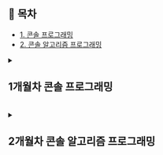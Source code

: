 ## 📌 목차  
- [1. 콘솔 프로그래밍](#console)  <br/>
- [2. 콘솔 알고리즘 프로그래밍](#console-algo)  <br/>

<details>
  <summary><h2 id="console"><b>1개월차 콘솔 프로그래밍</b></h2></summary>

   ## ⍩⃝팩맨 제작
   <p align="center">
     ▼아래 팩맨을 클릭하시면 팩맨 소스코드로 들어갑니다!▼<br/>
     <a href="https://github.com/sansitasan/WantedLecture/tree/main/PackMan" target="_blank">
     <img src="https://github.com/user-attachments/assets/65fe3afc-3162-4688-9570-559e36f6bad6" width="400px">
     </p>
     </a>

  > <details>
  >   <summary><h3>🛠 주요 작업</h3></summary>
  >   
  > >   <details>
  > >    <summary>MemoryPool 제작</summary>
  > >    - 템플릿으로 생성, 삭제가 빈번한 객체들에게 사용할 수 있도록 제작<br/>  
  > >    - 메모리를 잡아두고, 부족할 때마다 공간을 2배로 확장<br/>  
  > >    - `Placement new` 활용하여 미리 확보된 공간에 객체 생성<br/>  
  > >    <p align="center">
  > >      <img src="https://github.com/user-attachments/assets/b4c17d18-e3ea-408f-b2c1-5875a0de8e5b" width="400px">
  > >      <img src="https://github.com/user-attachments/assets/ab0455ef-a5ba-4d79-a2a3-702876eac62f" width="400px">
  > >    </p>
  > >  </details>
  >   
  > >  <details>
  > >    <summary>BT 활용 AI 제작</summary>
  > >    - Node들의 조건 체크로 실행 노드 결정<br/>  
  > >    - 적의 방향을 확률적으로 전환하며 AI 구현<br/>  
  > >    - 플레이어가 근처에 있으면 방향 전환<br/>  
  > >    - 아이템을 먹었다면, 플레이어와 먼 곳으로 도망<br/>  
  > >    <p align="center">
  > >      <img src="https://github.com/user-attachments/assets/ef07f652-d1d7-4e03-abb7-a7f43337a2b1" width="400px">
  > >      <img src="https://github.com/user-attachments/assets/b99a6a93-8769-4b4d-b825-8dd0f989d3da" width="400px">
  > >    </p>
  > >  </details>
  >   
  > >  <details>
  > >    <summary>함수 포인터를 활용한 인풋 매니저, 코루틴 제작</summary>
  > >    - 키와 함수, 객체 타입을 바인딩 후 엔진 내 변수에 등록<br/>  
  > >    - 매 프레임 키 상태를 체크하여 적절한 함수 실행<br/>  
  > >    - 실행할 함수와 객체 타입, 시간과 반복 여부를 받아 타이머 매니저에 등록<br/>  
  > >    - 타이머 매니저는 MemoryPool 사용<br/>  
  > >    <p align="center">
  > >      <img src="https://github.com/user-attachments/assets/156f7453-0390-43fe-97ce-be2a2e8f8967" width="400px">
  > >      <img src="https://github.com/user-attachments/assets/305459d0-3af2-492a-aa8b-a2d533297ca9" width="400px">
  > >      <img src="https://github.com/user-attachments/assets/a470f9b9-97fa-46b2-ac4c-ed134c63382d" width="800px">
  > >    </p>
  > >  </details>
  >   
  > </details>
  > 
  > <details>
  >   <summary><h3>🚨 이슈/해결</h3></summary>
  >   
  > >  <details>
  > >    <summary>적 AI가 같은 자리에서 계속 움직이는 현상</summary>
  > >    - 매 프레임 랜덤 방향 결정으로 인해 발생<br/>  
  > >    - 한 칸마다 방향을 결정하거나 갈림길에서 방향 결정하여 해결<br/>  
  > >  </details>
  >   
  > >  <details>
  > >    <summary>플레이어를 쫓거나 도망칠 때 프레임 드랍 발생</summary>
  > >    - 매 프레임 A* 사용으로 과부하 발생<br/>  
  > >    - 특정 범위 내에서 방향을 정하고 탐색하는 방식으로 해결<br/>  
  > >  </details>
  >   
  > >  <details>
  > >    <summary>Placement new 사용 시 컴파일 오류 발생</summary>
  > >    - new를 memory leak 확인을 위해 매크로로 변경하여 발생<br/>  
  > >    - 매크로에서 사용하는 이름을 전부 변경하여 해결<br/>  
  > >  </details>
  >   
  > >  <details>
  > >    <summary>Scene 전환 시에도 플레이어가 입력을 받는 문제</summary>
  > >    - 함수 포인터 실행 시 active 여부 검사 누락<br/>  
  > >    - 객체별 active 상태를 체크하는 bool 변수를 추가하여 해결<br/>  
  > >  </details>
  >   
  > >  <details>
  > >    <summary>Switch 문 중간에 객체 정의 시 에러</summary>
  > >    - switch 문에서 중괄호 없이 case를 사용할 경우 발생<br/>  
  > >    - 객체 정의를 하는 case는 중괄호로 감싸 해결<br/>  
  > >  </details>
  >   
  > </details>

</details><br/>

<details>
  <summary><h2 id="console-algo"><b>2개월차 콘솔 알고리즘 프로그래밍</b></h2></summary>

   ## 🚀미사일 제작
   <p align="center">
     ▼아래 타이틀을 클릭하시면 미사일 소스코드로 들어갑니다!▼<br/>
     <a href="https://github.com/sansitasan/WantedLecture/tree/main/Missile" target="_blank">
     <img src="https://github.com/user-attachments/assets/d252d663-c6f7-45b7-bc8b-d36e424b125a" width="400px">
     </p>
     </a>

  > <details>
  >   <summary><h3>🛠 주요 작업</h3></summary>
  >   
  > >   <details>
  > >    <summary>SIMD 연산</summary>
  > >    - Vector2, Vector3 구조체의 연산 속도 최적화를 위해 도입<br/>  
  > >    - Vector2는 멤버 변수로 float 둘만을 가짐, 따라서 64비트를 사용하는 __m64를 사용하고 싶었으나, __m64는 부동소수점 연산을 지원하지 않음<br/>  
  > >    - 따라서 128비트를 사용하는 __m128과 float 2개를 사용하는 기존 연산의 성능 비교를 해보았고, 연산들이 평균적으로 20~25%가량 성능 향상이 있었음<br/>
  > >    <p align="center">
  > >      <img src="https://github.com/user-attachments/assets/b4c17d18-e3ea-408f-b2c1-5875a0de8e5b" width="400px">
  > >      <img src="https://github.com/user-attachments/assets/ab0455ef-a5ba-4d79-a2a3-702876eac62f" width="400px">
  > >    </p>
  > >  </details>
  >   
  > >  <details>
  > >    <summary>A*</summary>
  > >    - OpenList, CloseList를 각각 pq와, unordered_map으로 최적화<br/>  
  > >    - OpenList를 set으로 제작하고 싶었으나, 비교 함수 객체를 fCost로 비교하도록 설정하여 fCost가 같을 경우 같은 노드로 인식하는 문제 발생<br/>
  > >    - 이를 변경하는 방법은 MultiSet과 pq가 있었고, 이 선택의 결정권은 이웃 노드의 추가 전 OpenList에 중복 여부를 확인하는 것이었다. 여기서 굳이 순회를 하며 여부 확인을 하는 것은 오히려 비용이 더 나올 것으로 예상되었다.(비교 연산 한 번, CloseList 확인 O(1) vs OpenList 순회 O(k))<br/>  
  > >    - 따라서 MultiSet과 pq중 pq를 선택하게 되었다.<br/>  
  > >    - 타이머 매니저는 MemoryPool 사용<br/>  
  > >    <p align="center">
  > >      <img src="https://github.com/user-attachments/assets/1a3702eb-f52f-4099-9210-925d6f550230" width="400px">
  > >      <img src="https://github.com/user-attachments/assets/5854b10d-28c6-43ab-a36c-3891e3aac66a" width="400px">
  > >    </p>
  > >  </details>
  >
  > >  <details>
  > >    <summary>QuadTree</summary>
  > >    - 많은 미사일이 하나하나 A* 연산을 하면 시간이 오래 걸리기에, 마우스 포인터 주변에 있는 미사일만  A*를 실행시킬 수 있도록 QuadTree를 추가<br/>  
  > >    - 마우스 클릭 시 해당 영역의 자식 노드를 Max Depth까지 생성하고, 마우스 위치를 트리에 추가<br/>  
  > >    - 재클릭시 쿼드 트리의 마우스 위치를 제거하고 다시 현재 위치로 추가<br/>  
  > >    - A*가 활성화되어 있다면 미사일이 트리에서 마우스 위치를 가져올 수 있으면 가져와서 A* 실행<br/>  
  > >    <p align="center">
  > >      <img src="https://github.com/user-attachments/assets/3bb1b33d-a66c-4b83-bf20-cc0b4d3a8a97" width="400px">
  > >    </p>
  > >  </details>
  >
  > >  <details>
  > >    <summary>Curve</summary>
  > >    - 베지어 곡선과 허밋 곡선 추가<br/>  
  > >    - 미사일 위치와 마우스 위치를 시작점, 끝점으로 잡고 시작점과 끝점을 뺀 벡터를 회전시켜 접선 벡터로 활용<br/>  
  > >    - 이를 공식에 대입하고, t값을 시간 대신 등속 운동을 위한 속도 / 거리를 주었다.<br/>
  > >    <p align="center">
  > >      <img src="https://github.com/user-attachments/assets/a9c4b304-d652-4f12-9834-a79be71137be" width="400px">
  > >    </p>
  > >  </details>
  >   
  > </details>
  >
  > <details>
  >   <summary><h3>🚨 이슈/해결</h3></summary>
  >   
  > >  <details>
  > >    <summary>적 AI가 같은 자리에서 계속 움직이는 현상</summary>
  > >    - 매 프레임 랜덤 방향 결정으로 인해 발생<br/>  
  > >    - 한 칸마다 방향을 결정하거나 갈림길에서 방향 결정하여 해결<br/>  
  > >  </details>
  >   
  > >  <details>
  > >    <summary>플레이어를 쫓거나 도망칠 때 프레임 드랍 발생</summary>
  > >    - 매 프레임 A* 사용으로 과부하 발생<br/>  
  > >    - 특정 범위 내에서 방향을 정하고 탐색하는 방식으로 해결<br/>  
  > >  </details>
  >   
  > >  <details>
  > >    <summary>Placement new 사용 시 컴파일 오류 발생</summary>
  > >    - new를 memory leak 확인을 위해 매크로로 변경하여 발생<br/>  
  > >    - 매크로에서 사용하는 이름을 전부 변경하여 해결<br/>  
  > >  </details>
  >   
  > >  <details>
  > >    <summary>Scene 전환 시에도 플레이어가 입력을 받는 문제</summary>
  > >    - 함수 포인터 실행 시 active 여부 검사 누락<br/>  
  > >    - 객체별 active 상태를 체크하는 bool 변수를 추가하여 해결<br/>  
  > >  </details>
  >   
  > >  <details>
  > >    <summary>Switch 문 중간에 객체 정의 시 에러</summary>
  > >    - switch 문에서 중괄호 없이 case를 사용할 경우 발생<br/>  
  > >    - 객체 정의를 하는 case는 중괄호로 감싸 해결<br/>  
  > >  </details>
  >   
  > </details>

</details>
